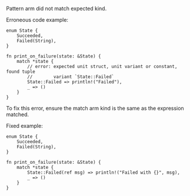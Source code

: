 Pattern arm did not match expected kind.

Erroneous code example:

```compile_fail,E0532
enum State {
    Succeeded,
    Failed(String),
}

fn print_on_failure(state: &State) {
    match *state {
        // error: expected unit struct, unit variant or constant, found tuple
        //        variant `State::Failed`
        State::Failed => println!("Failed"),
        _ => ()
    }
}
```

To fix this error, ensure the match arm kind is the same as the expression
matched.

Fixed example:

```
enum State {
    Succeeded,
    Failed(String),
}

fn print_on_failure(state: &State) {
    match *state {
        State::Failed(ref msg) => println!("Failed with {}", msg),
        _ => ()
    }
}
```
